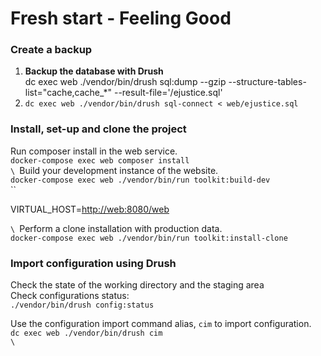 # Fresh start - Feeling Good

### Create a backup

1. **Backup the database with Drush**\
   dc exec web ./vendor/bin/drush sql:dump --gzip --structure-tables-list="cache,cache\_\*" --result-file='/ejustice.sql'
2. `dc exec web ./vendor/bin/drush sql-connect < web/ejustice.sql`

### Install, set-up and clone the project

Run composer install in the web service.\
`docker-compose exec web composer install`\
``\
``Build your development instance of the website.\
`docker-compose exec web ./vendor/bin/run toolkit:build-dev`\
``

VIRTUAL\_HOST=[http://web:8080/web](http://web:8080/web)

``\
``Perform a clone installation with production data.\
`docker-compose exec web ./vendor/bin/run toolkit:install-clone`

### Import configuration using Drush

Check the state of the working directory and the staging area\
Check configurations status:\
`./vendor/bin/drush config:status`

Use the configuration import command alias, `cim` to import configuration.\
`dc exec web ./vendor/bin/drush cim`\
``\
``
